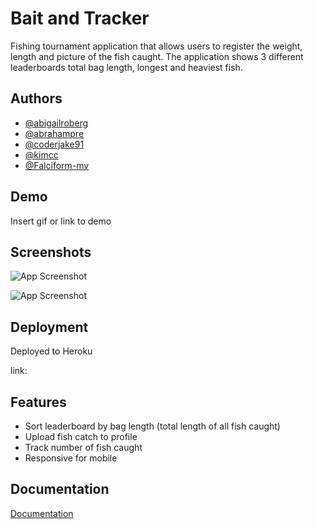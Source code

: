 
# Bait and Tracker

Fishing tournament application that allows users to register the weight, length and picture of the fish caught. The application shows 3 different leaderboards total bag length, longest and heaviest fish. 

## Authors

- [@abigailroberg](https://github.com/abigailroberg)
- [@abrahampre](https://github.com/abrahampre)
- [@coderjake91](https://github.com/coderjake91)
- [@kimcc](https://github.com/kimcc)
- [@Falciform-mv](https://github.com/Falciform-mv)

  
## Demo

Insert gif or link to demo

  
## Screenshots

![App Screenshot](https://user-images.githubusercontent.com/85845397/136133916-514562a4-5a00-4c3e-ad5f-140034aa5ca1.jpg)

![App Screenshot](https://user-images.githubusercontent.com/85845397/136134041-55947490-56e4-4cf8-9992-f6d989beba8e.jpg)

  
## Deployment

Deployed to Heroku

link:

  
## Features

- Sort leaderboard by bag length (total length of all fish caught)
- Upload fish catch to profile
- Track number of fish caught
- Responsive for mobile

  
## Documentation

[Documentation](https://linktodocumentation)

  
